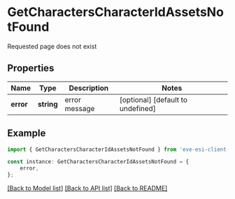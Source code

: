 # GetCharactersCharacterIdAssetsNotFound

Requested page does not exist

## Properties

Name | Type | Description | Notes
------------ | ------------- | ------------- | -------------
**error** | **string** | error message | [optional] [default to undefined]

## Example

```typescript
import { GetCharactersCharacterIdAssetsNotFound } from 'eve-esi-client-ts';

const instance: GetCharactersCharacterIdAssetsNotFound = {
    error,
};
```

[[Back to Model list]](../README.md#documentation-for-models) [[Back to API list]](../README.md#documentation-for-api-endpoints) [[Back to README]](../README.md)
